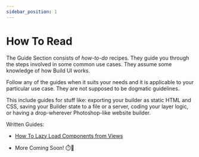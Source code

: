 ```yaml
---
sidebar_position: 1
---
```


# How To Read

The Guide Section consists of *how-to-do* recipes. They guide you through the steps 
involved in some common use cases. They assume some knowledge of how Build UI works. 

Follow any of the guides when it suits your needs and it is applicable to your 
particular use case. They are not supposed to be dogmatic guidelines. 

This include guides for stuff like: exporting your builder as static HTML and CSS,
saving your Builder state to a file or a server, coding your layer logic, or
having a drop-wherever Photoshop-like website builder.

Written Guides:

- [How To Lazy Load Components from Views](/docs/guides/lazy-loading) 

- More Coming Soon! ⏱️🔧
